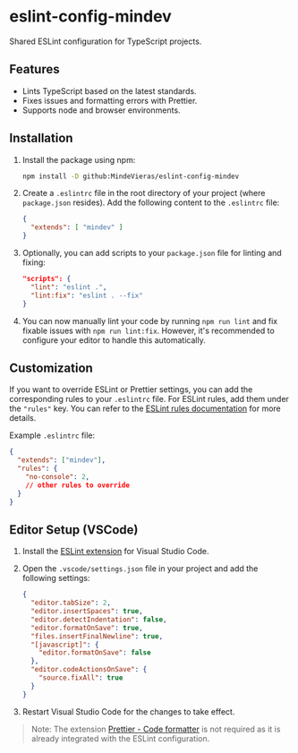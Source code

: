 # eslint-config-mindev

Shared ESLint configuration for TypeScript projects.

## Features

- Lints TypeScript based on the latest standards.
- Fixes issues and formatting errors with Prettier.
- Supports node and browser environments.

## Installation

1. Install the package using npm:

   ```bash
   npm install -D github:MindeVieras/eslint-config-mindev
   ```

2. Create a `.eslintrc` file in the root directory of your project (where `package.json` resides). Add the following content to the `.eslintrc` file:

   ```json
   {
     "extends": [ "mindev" ]
   }
   ```

3. Optionally, you can add scripts to your `package.json` file for linting and fixing:

   ```json
   "scripts": {
     "lint": "eslint .",
     "lint:fix": "eslint . --fix"
   }
   ```

4. You can now manually lint your code by running `npm run lint` and fix fixable issues with `npm run lint:fix`. However, it's recommended to configure your editor to handle this automatically.

## Customization

If you want to override ESLint or Prettier settings, you can add the corresponding rules to your `.eslintrc` file. For ESLint rules, add them under the `"rules"` key. You can refer to the [ESLint rules documentation](https://eslint.org/docs/rules/) for more details.

Example `.eslintrc` file:

```json
{
  "extends": ["mindev"],
  "rules": {
    "no-console": 2,
    // other rules to override
  }
}
```

## Editor Setup (VSCode)

1. Install the [ESLint extension](https://marketplace.visualstudio.com/items?itemName=dbaeumer.vscode-eslint) for Visual Studio Code.

2. Open the `.vscode/settings.json` file in your project and add the following settings:

   ```json
   {
     "editor.tabSize": 2,
     "editor.insertSpaces": true,
     "editor.detectIndentation": false,
     "editor.formatOnSave": true,
     "files.insertFinalNewline": true,
     "[javascript]": {
       "editor.formatOnSave": false
     },
     "editor.codeActionsOnSave": {
       "source.fixAll": true
     }
   }
   ```

3. Restart Visual Studio Code for the changes to take effect.

> Note: The extension [Prettier - Code formatter](https://marketplace.visualstudio.com/items?itemName=esbenp.prettier-vscode) is not required as it is already integrated with the ESLint configuration.